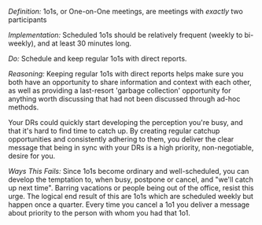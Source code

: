 *Definition:* 1o1s, or One-on-One meetings, are meetings with *exactly* two participants

*Implementation:* Scheduled 1o1s should be relatively frequent (weekly to
bi-weekly), and at least 30 minutes long.

*Do:* Schedule and keep regular 1o1s with direct reports.  

*Reasoning:* Keeping regular 1o1s with direct reports helps make sure
you both have an opportunity to share information and context with each other,
as well as providing a last-resort 'garbage collection' opportunity for anything
worth discussing that had not been discussed through ad-hoc methods.

Your DRs could quickly start developing the perception you're busy, and that
it's hard to find time to catch up.  By creating regular catchup opportunities
and consistently adhering to them, you deliver the clear message that being
in sync with your DRs is a high priority, non-negotiable, desire for you.  

*Ways This Fails:* Since 1o1s become ordinary and well-scheduled, you can
develop the temptation to, when busy, postpone or cancel, and "we'll catch up
next time".  Barring vacations or people being out of the office, resist this
urge.  The logical end result of this are 1o1s which are scheduled weekly but
happen once a quarter.  Every time you cancel a 1o1 you deliver a message about
priority to the person with whom you had that 1o1.  
